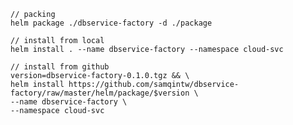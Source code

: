     
    // packing
    helm package ./dbservice-factory -d ./package
    
    // install from local
    helm install . --name dbservice-factory --namespace cloud-svc
    
    // install from github
    version=dbservice-factory-0.1.0.tgz && \
    helm install https://github.com/samqintw/dbservice-factory/raw/master/helm/package/$version \
    --name dbservice-factory \
    --namespace cloud-svc